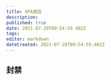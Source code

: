 ```yaml
---
title: APA酒店
description: 
published: true
date: 2021-07-20T09:54:59.402Z
tags: 
editor: markdown
dateCreated: 2021-07-20T09:54:59.402Z
---
```


## 封禁


